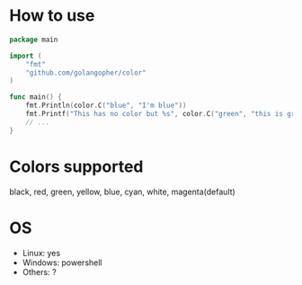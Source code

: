 # How to use

```go
package main

import (
	"fmt"
	"github.com/golangopher/color"
)

func main() {
	fmt.Println(color.C("blue", "I'm blue"))
	fmt.Printf("This has no color but %s", color.C("green", "this is green"))
	// ...
}
```

# Colors supported

black, red, green, yellow, blue, cyan, white, magenta(default)

# OS

- Linux: yes
- Windows: powershell
- Others: ?